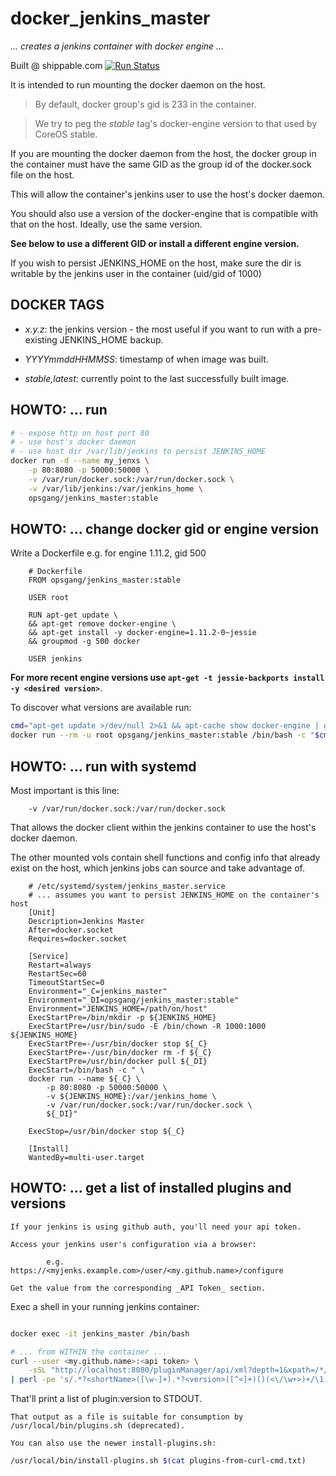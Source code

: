 # docker_jenkins_master
<!--
    vim: et sr sw=4 ts=4 smartindent syntax=markdown:
-->

_... creates a jenkins container with docker engine ..._

Built @ shippable.com [![Run Status](https://api.shippable.com/projects/589464f08d80360f008b7550/badge?branch=master)](https://app.shippable.com/github/opsgang/docker_jenkins_master)

It is intended to run mounting the docker daemon on the host.

> By default, docker group's gid is 233 in the container.

> We try to peg the _stable_ tag's docker-engine version to that used by CoreOS stable.

If you are mounting the docker daemon from the host, the docker group in the container
must have the same GID as the group id of the docker.sock file on the host.

This will allow the container's jenkins user to use the host's docker daemon.

You should also use a version of the docker-engine that is compatible with that on
the host. Ideally, use the same version.

**See below to use a different GID or install a different engine version.**

If you wish to persist JENKINS\_HOME on the host, make sure the dir is writable by
the jenkins user in the container (uid/gid of 1000)

## DOCKER TAGS

* _x.y.z_: the jenkins version - the most useful if you want to run with a pre-existing
    JENKINS_HOME backup.

* _YYYYmmddHHMMSS_: timestamp of when image was built.

* _stable,latest_: currently point to the last successfully built image.

## HOWTO: ... run

```bash
# - expose http on host port 80
# - use host's docker daemon
# - use host dir /var/lib/jenkins to persist JENKINS_HOME
docker run -d --name my_jenxs \
    -p 80:8080 -p 50000:50000 \
    -v /var/run/docker.sock:/var/run/docker.sock \
    -v /var/lib/jenkins:/var/jenkins_home \
    opsgang/jenkins_master:stable
```

## HOWTO: ... change docker gid or engine version

Write a Dockerfile e.g. for engine 1.11.2, gid 500

        # Dockerfile
        FROM opsgang/jenkins_master:stable

        USER root

        RUN apt-get update \
        && apt-get remove docker-engine \
        && apt-get install -y docker-engine=1.11.2-0~jessie
        && groupmod -g 500 docker

        USER jenkins

**For more recent engine versions use `apt-get -t jessie-backports install -y <desired version>`**.

To discover what versions are available run:

```bash
cmd="apt-get update >/dev/null 2>&1 && apt-cache show docker-engine | grep -Po '^(?<=Version: ).*'"
docker run --rm -u root opsgang/jenkins_master:stable /bin/bash -c "$cmd"
```

## HOWTO: ... run with systemd

Most important is this line:

        -v /var/run/docker.sock:/var/run/docker.sock

That allows the docker client within the jenkins container to use the
host's docker daemon.

The other mounted vols contain shell functions and config info
that already exist on the host, which jenkins jobs can source and
take advantage of.


        # /etc/systemd/system/jenkins_master.service
        # ... assumes you want to persist JENKINS_HOME on the container's host
        [Unit]
        Description=Jenkins Master
        After=docker.socket
        Requires=docker.socket

        [Service]
        Restart=always
        RestartSec=60
        TimeoutStartSec=0
        Environment="_C=jenkins_master"
        Environment="_DI=opsgang/jenkins_master:stable"
        Environment="JENKINS_HOME=/path/on/host"
        ExecStartPre=/bin/mkdir -p ${JENKINS_HOME}
        ExecStartPre=/usr/bin/sudo -E /bin/chown -R 1000:1000 ${JENKINS_HOME}
        ExecStartPre=-/usr/bin/docker stop ${_C}
        ExecStartPre=-/usr/bin/docker rm -f ${_C}
        ExecStartPre=/usr/bin/docker pull ${_DI}
        ExecStart=/bin/bash -c " \
        docker run --name ${_C} \
            -p 80:8080 -p 50000:50000 \
            -v ${JENKINS_HOME}:/var/jenkins_home \
            -v /var/run/docker.sock:/var/run/docker.sock \
            ${_DI}"

        ExecStop=/usr/bin/docker stop ${_C}

        [Install]
        WantedBy=multi-user.target

## HOWTO: ... get a list of installed plugins and versions

```
If your jenkins is using github auth, you'll need your api token.

Access your jenkins user's configuration via a browser:

        e.g. https://<myjenks.example.com>/user/<my.github.name>/configure

Get the value from the corresponding _API Token_ section.
```

Exec a shell in your running jenkins container:

```bash

docker exec -it jenkins_master /bin/bash

# ... from WITHIN the container ...
curl --user <my.github.name>:<api token> \
    -sSL "http://localhost:8080/pluginManager/api/xml?depth=1&xpath=/*/*/shortName|/*/*/version&wrapper=plugins" \
| perl -pe 's/.*?<shortName>([\w-]+).*?<version>([^<]+)()(<\/\w+>)+/\1 \2\n/g'|sed 's/ /:/'
```

That'll print a list of plugin:version to STDOUT.

```
That output as a file is suitable for consumption by /usr/local/bin/plugins.sh (deprecated).

You can also use the newer install-plugins.sh:
```

```bash
/usr/local/bin/install-plugins.sh $(cat plugins-from-curl-cmd.txt)
```

